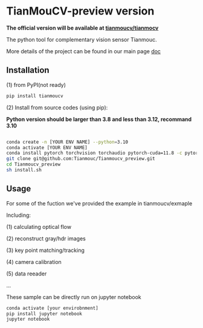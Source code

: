 
# TianMouCV-preview version

**The official version will be available at [tianmoucv/tianmocv](https://github.com/Tianmouc/tianmoucv)**

The python tool for complementary vision sensor Tianmouc.

More details of the project can be found in our main page [doc](http://www.tianmouc.cn:38325)


## Installation

(1) from PyPI(not ready)

```bash
pip install tianmoucv
```

(2) Install from source codes (using pip):

**Python version should be larger than 3.8 and less than 3.12, recommand 3.10**

```bash

conda create -n [YOUR ENV NAME] --python=3.10
conda activate [YOUR ENV NAME]
conda install pytorch torchvision torchaudio pytorch-cuda=11.8 -c pytorch -c nvidia
git clone git@github.com:Tianmouc/Tianmoucv_preview.git
cd Tianmoucv_preview
sh install.sh
```

## Usage

For some of the fuction we've provided the example in tianmoucv/exmaple

Including:

(1) calculating optical flow

(2) reconstruct gray/hdr images

(3) key point matching/tracking

(4) camera calibration

(5) data reeader

...

These sample can be directly run on jupyter notebook

```bash
conda activate [your envirobnment]
pip install jupyter notebook
jupyter notebook
```

